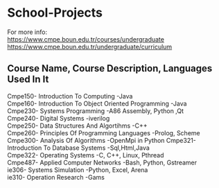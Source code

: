 # School-Projects

For more info:  
https://www.cmpe.boun.edu.tr/courses/undergraduate  
https://www.cmpe.boun.edu.tr/undergraduate/curriculum  


Course Name, Course Description, Languages Used In It  
-----------------------------------------------------  
Cmpe150- Introduction To Computing                                -Java   
Cmpe160- Introduction To Object Oriented Programming              -Java  
Cmpe230- Systems Programming                                      -A86 Assembly, Python ,Qt  
Cmpe240- Digital Systems                                          -iverilog  
Cmpe250- Data Structures And Algortihms                           -C++  
Cmpe260- Principles Of Programming Languages                      -Prolog, Scheme   
Cmpe300- Analysis Of Algorithms                                   -OpenMpi in Python
Cmpe321- Introduction To Database Systems                         -Sql,Html,Java  
Cmpe322- Operating Systems                                        -C, C++, Linux, Pthread  
Cmpe487- Applied Computer Networks                                -Bash, Python, Gstreamer   
ie306- Systems Simulation                                         -Python, Excel, Arena  
ie310- Operation Research                                         -Gams
  
